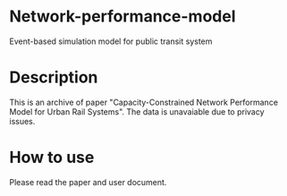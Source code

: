 # Network-performance-model
Event-based simulation model for public transit system

# Description
This is an archive of paper "Capacity-Constrained Network Performance Model for Urban Rail Systems". The data is unavaiable due to privacy issues.

# How to use
Please read the paper and user document.
